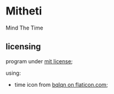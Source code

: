 # Mitheti

Mind The Time

## licensing

program under [mit license](./license);

using:

- time icon from [bqlqn on flaticon.com](https://www.flaticon.com/authors/bqlqn);
